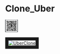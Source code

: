 # Clone_Uber

<img src="https://raw.githubusercontent.com/mahmoud-mohasseb/Clone_Uber/main/assets/images/Screenshot%202022-09-27%20at%2020.26.33.png" width="40" height="40" alt="qrcode"/>
<!-- [![IMAGE ALT TEXT HERE](https://img.youtube.com/vi/0JXIm3zuSnw/0.jpg)](https://www.youtube.com/watch?v=0JXIm3zuSnw)  -->

<a href="https://www.youtube.com/watch?v=El10qrc3cK8" target="_blank"><img src="https://img.youtube.com/vi/El10qrc3cK8/0.jpg" 
alt="UberClone" width="640" height="480" border="10" /></a>

